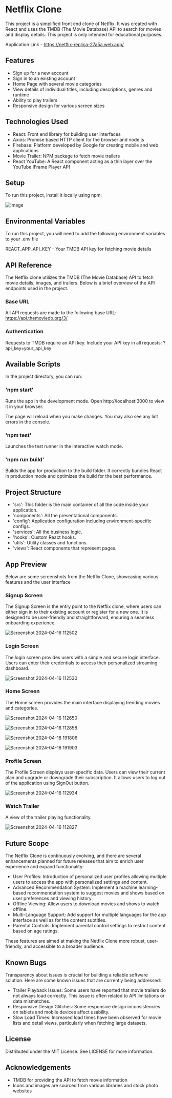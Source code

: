 # Netflix Clone

This project is a simplified front end clone of Netflix. It was created with React and uses the TMDB (The Movie Database) API to search for movies and display details. This project is only intended for educational purposes.

Application Link - https://netflix-replica-27a5a.web.app/

## Features
* Sign up for a new account
* Sign in to an existing account
* Home Page with several movie categories
* View details of individual titles, including descriptions, genres and runtime
* Ability to play trailers
* Responsive design for various screen sizes

## Technologies Used
* React: Front end library for building user interfaces
* Axios: Promise based HTTP client for the browser and node.js
* Firebase: Platform developed by Google for creating mobile and web applications
* Movie Trailer: NPM package to fetch movie trailers
* React YouTube: A React component acting as a thin layer over the YouTube IFrame Player API

## Setup
To run this project, install it locally using npm:

![image](https://github.com/thrishalaa/netflix-clone/assets/147584982/a52e9b5c-0fe1-4cc8-854b-1bc2752bc428)


## Environmental Variables
To run this project, you will need to add the following environment variables to your .env file

REACT_APP_API_KEY - Your TMDB API key for fetching movie details

## API Reference

The Netflix clone utilizes the TMDB (The Movie Database) API to fetch movie details, images, and trailers. Below is a brief overview of the API endpoints used in the project.

### Base URL

All API requests are made to the following base URL:
https://api.themoviedb.org/3/

### Authentication

Requests to TMDB require an API key. Include your API key in all requests:
?api_key=your_api_key

## Available Scripts
In the project directory, you can run:

### 'npm start'
Runs the app in the development mode.
Open http://localhost:3000 to view it in your browser.

The page will reload when you make changes.
You may also see any lint errors in the console.

### 'npm test'
Launches the test runner in the interactive watch mode.

### 'npm run build'
Builds the app for production to the build folder.
It correctly bundles React in production mode and optimizes the build for the best performance.

## Project Structure
* 'src': This folder is the main container of all the code inside your application.
* 'components': All the presentational components.
* 'config': Application configuration including environment-specific configs.
* 'services': All the business logic.
* 'hooks': Custom React hooks.
* 'utils': Utility classes and functions.
* 'views': React components that represent pages.

## App Preview

Below are some screenshots from the Netflix Clone, showcasing various features and the user interface

### Signup Screen

The Signup Screen is the entry point to the Netflix clone, where users can either sign in to their existing account or register for a new one. It is designed to be user-friendly and straightforward, ensuring a seamless onboarding experience.

![Screenshot 2024-04-16 112502](https://github.com/thrishalaa/netflix-clone/assets/147584982/b510a762-97c4-4c87-ae18-a624bd71fd8c)



### Login Screen

The login screen provides users with a simple and secure login interface. Users can enter their credentials to access their personalized streaming dashboard.

![Screenshot 2024-04-16 112530](https://github.com/thrishalaa/netflix-clone/assets/147584982/52856b00-979e-4cf2-a5fd-3c68a4f1c96c)


### Home Screen

The Home screen provides the main interface displaying trending movies and categories.

![Screenshot 2024-04-16 112650](https://github.com/thrishalaa/netflix-clone/assets/147584982/fd1f7a70-a1f3-4a14-b591-3912818349eb)


![Screenshot 2024-04-16 112858](https://github.com/thrishalaa/netflix-clone/assets/147584982/0e15d4d0-6143-4ca2-b41a-39e1e14fd06a)


![Screenshot 2024-04-18 191806](https://github.com/thrishalaa/Netflix-Clone/assets/147584982/7c5200d1-6a45-4e26-9e2b-d8a412520e55)


![Screenshot 2024-04-18 191903](https://github.com/thrishalaa/Netflix-Clone/assets/147584982/a89a8e0d-ef23-44dd-9d45-c68cc6ad1100)



### Profile Screen

The Profile Screen displays user-specific data. Users can view their current plan and upgrade or downgrade their subscription. It allows users to log out of the application using SignOut button.

![Screenshot 2024-04-16 112934](https://github.com/thrishalaa/netflix-clone/assets/147584982/592b1af9-b2b2-4b12-83b7-b1b43ce9376c)


### Watch Trailer 

A view of the trailer playing functionality.

![Screenshot 2024-04-16 112827](https://github.com/thrishalaa/netflix-clone/assets/147584982/a11b57a4-a06b-4520-a83a-cb9b7d8cffd1)


## Future Scope

The Netflix Clone is continuously evolving, and there are several enhancements planned for future releases that aim to enrich user experience and expand functionality:

* User Profiles: Introduction of personalized user profiles allowing multiple users to access the app with personalized settings and content.
* Advanced Recommendation System: Implement a machine learning-based recommendation system to suggest movies and shows based on user preferences and viewing history.
* Offline Viewing: Allow users to download movies and shows to watch offline.
* Multi-Language Support: Add support for multiple languages for the app interface as well as for the content subtitles.
* Parental Controls: Implement parental control settings to restrict content based on age ratings.

These features are aimed at making the Netflix Clone more robust, user-friendly, and accessible to a broader audience.

## Known Bugs

Transparency about issues is crucial for building a reliable software solution. Here are some known issues that are currently being addressed:

* Trailer Playback Issues: Some users have reported that movie trailers do not always load correctly. This issue is often related to API limitations or data mismatches.
* Responsive Design Glitches: Some responsive design inconsistencies on tablets and mobile devices affect usability.
* Slow Load Times: Increased load times have been observed for movie lists and detail views, particularly when fetching large datasets.


## License
Distributed under the MIT License. See LICENSE for more information.

## Acknowledgements
* TMDB for providing the API to fetch movie information
* Icons and images are sourced from various libraries and stock photo websites
